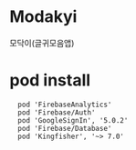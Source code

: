 # Modakyi
모닥이(글귀모음앱)


# pod install

```
  pod 'FirebaseAnalytics'
  pod 'Firebase/Auth'
  pod 'GoogleSignIn', '5.0.2'
  pod 'Firebase/Database'
  pod 'Kingfisher', '~> 7.0'
```
